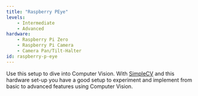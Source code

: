 ```yaml
---
title: "Raspberry PEye"
levels:
    - Intermediate
    - Advanced
hardware:
    - Raspberry Pi Zero
    - Raspberry Pi Camera
    - Camera Pan/Tilt-Halter
id: raspberry-p-eye
---
```

Use this setup to dive into Computer Vision. With [SimpleCV](http://www.simplecv.org) and
this hardware set-up you have a good setup to experiment and implement from basic
to advanced features using Computer Vision.